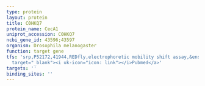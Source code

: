 ```yaml
---
type: protein
layout: protein
title: C0HKQ7
protein_name: CecA1
uniprot_accession: C0HKQ7
ncbi_gene_id: 43596;43597
organism: Drosophila melanogaster
function: target gene
tfs: 'srp,P52172,41944,REDfly,electrophoretic mobility shift assay,&ensp;<a href="https://www.ncbi.nlm.nih.gov/pubmed/?term=14731391%5Buid%5D"
  target="_blank"><i uk-icon="icon: link"></i>Pubmed</a>'
targets: ''
binding_sites: ''
---
```

